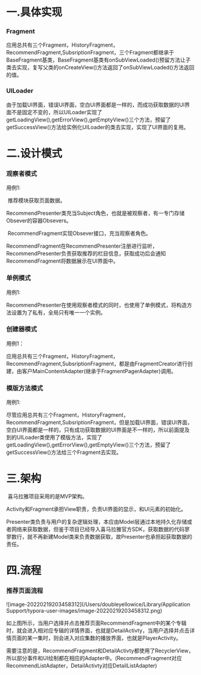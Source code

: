 # 一.具体实现

### Fragment

​	应用总共有三个Fragment，HistoryFragment，RecommendFragment,SubsriptionFragment，三个Fragment都继承于BaseFragment基类，BaseFragment基类有onSubViewLoaded()预留方法让子类去实现，复写父类的onCreateView()方法返回了onSubViewLoaded()方法返回的值。

### UILoader

​	由于加载UI界面，错误UI界面，空白UI界面都是一样的，而成功获取数据的UI界面不是固定不变的，所以UILoader实现了getLoadingView(),getErrorView(),getEmptyView()三个方法，预留了getSuccessView()方法给实例化UILoader的类去实现，实现了UI界面的复用。

# 二.设计模式

### 观察者模式

用例1:

​	推荐模块获取页面数据。

​	RecommendPresenter类充当Subject角色，也就是被观察者，有一专门存储Obsever的容器Obsevers。

​	RecommendFragment实现Obsever接口，充当观察者角色。

​	RecommendFragment在RecommendPresenter注册进行监听，RecommendPresenter负责获取推荐的栏目信息，获取成功后会通知RecommendFragment将数据展示在UI界面中。

### 单例模式

用例1:

​		RecommendPresenter在使用观察者模式的同时，也使用了单例模式，将构造方法设置为了私有，全局只有唯一一个实例。

### 创建器模式

用例1：

​	应用总共有三个Fragment，HistoryFragment，RecommendFragment,SubsriptionFragment，都是由FragmentCreator进行创建，由客户MainContentAdapter(继承于FragmentPagerAdapter)调用。

### 模版方法模式

用例1:

​	尽管应用总共有三个Fragment，HistoryFragment，RecommendFragment,SubsriptionFragment，但是加载UI界面，错误UI界面，空白UI界面都是一样的，只有成功获取数据的UI界面是不一样的，所以前面提及到的UILoader类使用了模版方法，实现了getLoadingView(),getErrorView(),getEmptyView()三个方法，预留了getSuccessView()方法给三个Fragment去实现。

# 三.架构

​	喜马拉雅项目采用的是MVP架构。

​	Activity和Fragment承担View职责，负责UI界面的显示，和UI元素的初始化。

​	Presenter类负责与用户的复杂逻辑处理，本应由Model层通过本地持久化存储或者网络来获取数据，但鉴于项目已经导入喜马拉雅官方SDK，获取数据的代码寥寥数行，就不再新建Model类来负责数据获取，故Presenter也承担起获取数据的责任。

# 四.流程

### 推荐页面流程

![image-20220219203458312](/Users/doubleyellowice/Library/Application Support/typora-user-images/image-20220219203458312.png)

​	如上图所示，当用户选择并点击推荐页面RecommendFragment中的某个专辑时，就会进入相对应专辑的详情界面，也就是DetailActivty，当用户选择并点击详情页面的某一集时，则会进入对应集数的播放界面，也就是PlayerActivity。

​	需要注意的是，RecommendFragment和DetailActivty都使用了RecyclerView，所以部分事件和UI绘制都在相应的Adapter中。(RecommendFragment对应RecommendListAdapter，DetailActivty对应DetailListAdapter)

